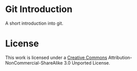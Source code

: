 # Git Introduction

A short introduction into git.

# License

This work is licensed under a [Creative Commons](http://creativecommons.org/licenses/by-nc-sa/3.0/) Attribution-NonCommercial-ShareAlike 3.0 Unported License.
